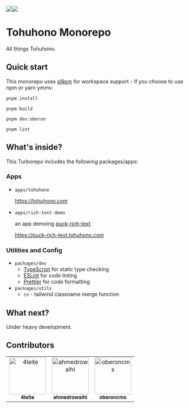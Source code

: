 <img src="https://img.shields.io/badge/Current Status:%20-000.svg"><img src="https://img.shields.io/badge/Move%20fast%20and%20break%20things-red.svg">

# Tohuhono Monorepo

All things Tohuhono.

## Quick start

This monorepo uses [pNpm](https://pnpm.io/) for workspace support - if you choose to use npm or yarn ymmv.

```
pnpm install

pnpm build

pnpm dev:oberon

pnpm lint
```

## What's inside?

This Turborepo includes the following packages/apps:

### Apps

- `apps/tohuhono`

  https://tohuhono.com

- `apps/rich-text-demo`

  an app demoing [puck-rich-text](https://www.npmjs.com/package/@tohuhono/puck-rich-text)

  https://puck-rich-text.tohuhono.com

### Utilities and Config

- `packages/dev`
  - [TypeScript](https://www.typescriptlang.org/) for static type checking
  - [ESLint](https://eslint.org/) for code linting
  - [Prettier](https://prettier.io) for code formatting
- `packages/utils`
  - `cn` - tailwind classname merge function

## What next?

Under heavy development.

## Contributors

<!-- readme: collaborators,contributors,turbobot-temp/- -start -->
<table>
	<tbody>
		<tr>
            <td align="center">
                <a href="https://github.com/4leite">
                    <img src="https://avatars.githubusercontent.com/u/2586037?v=4" width="100;" alt="4leite"/>
                    <br />
                    <sub><b>4leite</b></sub>
                </a>
            </td>
            <td align="center">
                <a href="https://github.com/ahmedrowaihi">
                    <img src="https://avatars.githubusercontent.com/u/67356781?v=4" width="100;" alt="ahmedrowaihi"/>
                    <br />
                    <sub><b>ahmedrowaihi</b></sub>
                </a>
            </td>
            <td align="center">
                <a href="https://github.com/oberoncms">
                    <img src="https://avatars.githubusercontent.com/u/170320460?v=4" width="100;" alt="oberoncms"/>
                    <br />
                    <sub><b>oberoncms</b></sub>
                </a>
            </td>
		</tr>
	<tbody>
</table>
<!-- readme: collaborators,contributors,turbobot-temp/- -end -->

